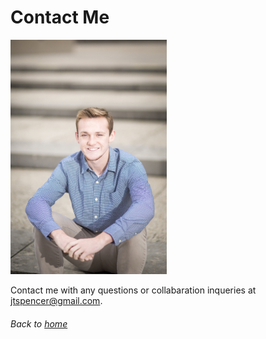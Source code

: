 # Contact Me

<img src= "Me3.JPG" alt= "Joel Spencer" width="250"/>

Contact me with any questions or collabaration inqueries at jtspencer@gmail.com.

###### Back to [home](./README.md)